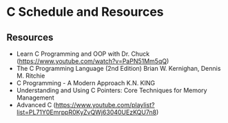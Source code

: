 # C Schedule and Resources

## Resources

- Learn C Programming and OOP with Dr. Chuck (https://www.youtube.com/watch?v=PaPN51Mm5qQ)
- The C Programming Language (2nd Edition) Brian W. Kernighan, Dennis M. Ritchie
- C Programming - A Modern Approach K.N. KING
- Understanding and Using C Pointers: Core Techniques for Memory Management
- Advanced C (https://www.youtube.com/playlist?list=PL71Y0EmrppR0KyZvQWj63040UEzKQU7n8)
